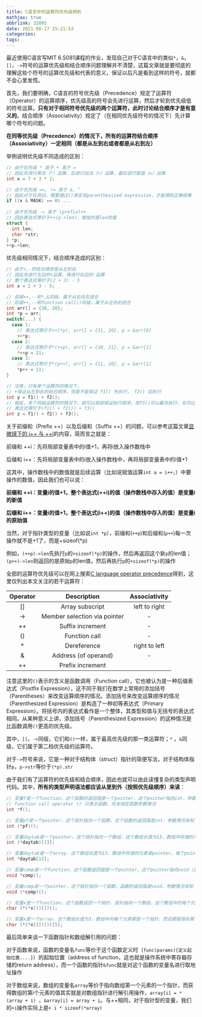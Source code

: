 ```yaml
---
title: C语言中的运算符优先级辨析
mathjax: true
abbrlink: 32095
date: 2021-08-17 15:21:53
categories:
tags:
---
```



最近使用C语言写MIT 6.S081课程的作业，发现自己对于C语言中的类似`*`，`&`，`[]`，`->`符号的运算优先级和结合顺序问题理解并不清楚，这篇文章就是要彻底的理解这些个符号的运算优先级和代表的意义，保证以后凡是看到这样的符号，就都不会心里发慌。

首先，我们要明确，C语言的符号优先级（Precedence）规定了运算符（Operator）的运算顺序，优先级高的符号会先进行运算，然后才轮到优先级低的符号运算。**只有对于相同符号优先级的两个运算符，此时讨论结合顺序才是有意义的**。结合顺序（Associativity）规定了（在相同优先级符号的情况下）先计算哪个符号的问题。

**在同等优先级（Precedence）的情况下，所有的运算符结合顺序（Associativity）一定相同（都是从左到右或者都是从右到左）**

举例说明优先级不同造成的区别：

```c
// 由于优先级 * 高于 + 高于 =
// 因此先进行乘法（*）运算，后进行加法（+）运算，最后进行赋值（=）运算
int x = 7 + 3 * 2;

// 由于优先级 ==, != 高于 &, ^
// 因此对于位测试，需要通过()来实现parenthesized expression，才能得到正确结果
if ((x & MASK) == 0) ...
  
// 由于优先级 -> 高于 (prefix)++
// 因此表达式等价于++(p->len)，增加的是len的值
struct {
  int len;
  char *str;
} *p;
++p->len;
```

优先级相同情况下，结合顺序造成的区别：

```c
// 由于+,-的结合顺序是从左到右
// 因此先进行左边的+运算，再进行右边的-运算
// 整个表达式等价于(2 + 3) - 5
int x = 2 + 3 - 5;

// 前缀++,--和*,&同级，属于从右向左结合
// 后缀++,--和function call()同级，属于从左向右结合
int arr[] = {10, 20};
int *p = arr;
switch(...) {
  case 1:
    // 表达式等价于++(*p), arr[] = {11, 20}, p = &arr[0]
    ++*p;
  case 2:
    // 表达式等价于*(++p), arr[] = {10, 21}, p = &arr[1]
    *++p = 21;
  case 3:
    // 表达式等价于*(p++), arr[] = {11, 20}, p = &arr[1]
  	*p++ = 11;
}

// 注意，只有单个运算符的情况下，
// +保证从左到右的结合顺序，但是不能保证 f1() 先执行， f2() 后执行
int y = f1() + f2();
// 相反，多个同级运算符的情况下，就可以局部保证执行顺序，但f3()可以最先执行，也可以最后执行，还可以在f1(), f2()之间执行
// 表达式等价于(f1() + f2()) + f3()
int z = f1() + f2() + f3();
```

关于前缀和（Prefix ++）以及后缀和（Suffix ++）的问题，可以参考这篇文章[显微镜下的 i++ 与 ++i](https://mp.weixin.qq.com/s/FeScrJt5UidqcFBoJqYi9w)的内容，简而言之就是：

前缀和 ++i：先将局部变量表中的i值+1，再将i放入操作数栈中

后缀和 i++：先将局部变量表中的i放入操作数栈中，再将局部变量表中的i值+1

这其中，操作数栈中的数值就是后续运算（比如说赋值运算`int a = i++;`）中要操作的数值，因此我们也可以说：

**前缀和 ++i：变量i的值+1，整个表达式(++i)的值（操作数栈中存入的值）是变量i的新值**

**后缀和 i++：变量i的值+1，整个表达式(i++)的值（操作数栈中存入的值）是变量i的原始值**

当然，对于指针类型的变量（比如说`int *p`），前缀和(`++p`)和后缀和(`p++`)每一次操作就不是+1了，而是+sizeof(*p)

例如，`(++p)->len`先执行`p`的`+sizeof(*p)`的操作，然后再返回这个新`p`的len值；`(p++)->len`则返回的是原始`p`的len值，然后再执行`p`的`+sizeof(*p)`的操作

全部的运算符优先级可以在网上搜索[C language operator precedence](https://en.cppreference.com/w/c/language/operator_precedence)得到，这里仅列出本文关注的若干运算符：

| Operator |         Description          | Associativity |
| :------: | :--------------------------: | :-----------: |
|    []    |       Array subscript        | left to right |
|    ->    | Member selection via pointer |       -       |
|    ++    |       Suffix increment       |       -       |
|    ()    |        Function call         |       -       |
|    *     |         Dereference          | right to left |
|    &     |     Address (of operand)     |       -       |
|    ++    |       Prefix increment       |               |

注意这里的`()`表示的含义是函数调用（Function call），它也被认为是一种后缀表达式（Postfix Expression），这不同于我们在数学上常用的添加括号（Parentheses）来改变运算顺序的情况。添加括号来改变运算顺序的情况（Parenthesized Expression）是构造了一种初等表达式（Primary Expression）。将括号内的表达式看作是一个整体，其类型和值与无括号的表达式相同。从某种意义上讲，添加括号（Parenthesized Expression）的这种情况是比函数调用`()`更高的优先级。

其中，`[]`，`->`同级，它们和`()`一样，属于最高优先级的那一类运算符；`*` ，`&`同级，它们属于第二档优先级的运算符。

对于`->`符号来说，它是一种对于结构体（struct）指针的简便写法，对于结构体指针`p`，`p->str`等价于`(*p).str`

由于我们有了运算符的优先级和结合顺序，因此也就可以由此读懂复杂的类型声明代码。其中，**所有的类型声明语法都应该从里到外（按照优先级顺序）来读**：

```c
// 变量f是一个function，这个函数的返回值是一个pointer，这个pointer指向int，参数情况未知
// function call operator () 只表示函数，并未规定函数参数情况
int *f();

// 变量pf是一个pointer，这个指针指向一个函数，这个函数的返回值是int，参数情况未知
int (*pf)();

// 变量daytab是一个pointer，这个指针指向一个数组，这个数组长度为13，数组中存储的元素是int类型
int (*daytab)[13];

// 变量daytab是一个array，这个数组长度为13，数组中存储的元素是pointer，每个pointer指向一个int
int *daytab[13];

// 变量comp是一个function，这个函数返回值是一个pointer，这个pointer指向void（全能指针），参数情况未知
void *comp();

// 变量comp是一个pointer，这个指针指向一个函数，函数的返回值是void，参数情况未知
void (*comp)();

// 变量x是一个function，这个函数返回一个指针，指针指向一个数组，这个数组中的每个元素都是一个指针，而且都是指向返回值为char的某个函数的指针
char (*(*x())[])();

// 变量x是一个array，这个数组长度为3，数组中的每个元素都是一个指针，而且都是指向某个函数的指针。其中这个函数也返回一个指针，这个指针是指向一个长度为5的数组，这个数组中的每个元素类型为char
char (*(*x[3])())[5];
```

最后简单来谈一下函数指针和数组解引用的问题：

对于函数来说，函数的变量名`func`等价于这个函数定义时（`func(params){定义起始位置....}`）的起始位置（address of function，这也就是操作系统中寄存器存储的return address），而一个函数的指针`&func`就是对这个函数的变量名进行取地址操作

对于数组来说，数组的变量名`array`等价于指向数组第一个元素的一个指针，而获得数组的第i个元素的值其实就是对数组指针进行解引用操作，`array[i] = *(array + i) `，`&array[i] = array + i`。与++相同，对于指针型的变量，我们的`+i`操作实际上是`+ i * sizeof(*array)`

